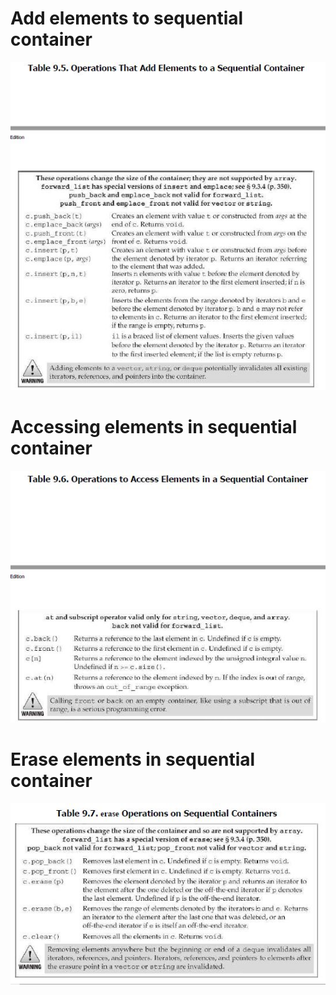 # Add elements to sequential container

<img src="./img/tbl95.JPG">

# Accessing elements in sequential container

<img src="./img/tbl96.JPG">

# Erase elements in sequential container
<img src="./img/tbl97.JPG">